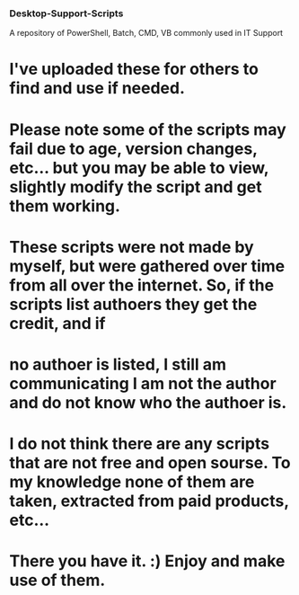 ### Desktop-Support-Scripts
A repository of PowerShell, Batch, CMD, VB commonly used in IT Support

# I've uploaded these for others to find and use if needed. 
# Please note some of the scripts may fail due to age, version changes, etc... but you may be able to view, slightly modify the script and get them working. 
# These scripts were not made by myself, but were gathered over time from all over the internet. So, if the scripts list authoers they get the credit, and if 
# no authoer is listed, I still am communicating I am not the author and do not know who the authoer is.
# I do not think there are any scripts that are not free and open sourse. To my knowledge none of them are taken, extracted from paid products, etc...
# There you have it. :) Enjoy and make use of them.
